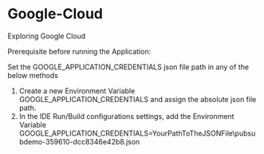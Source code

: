 # Google-Cloud
Exploring Google Cloud

Prerequisite before running the Application:

Set the GOOGLE_APPLICATION_CREDENTIALS json file path in any of the below methods

1. Create a new Environment Variable GOOGLE_APPLICATION_CREDENTIALS and assign the absolute json file path.
2. In the IDE Run/Build configurations settings, add the Environment Variable GOOGLE_APPLICATION_CREDENTIALS=YourPathToTheJSONFile\pubsubdemo-359610-dcc8346e42b8.json
